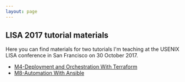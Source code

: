 ```yaml
---
layout: page
---
```

## LISA 2017 tutorial materials

Here you can find materials for two tutorials I'm teaching at the
USENIX LISA conference in San Francisco on 30 October 2017.

- [M4-Deployment and Orchestration With Terraform](terraform)
- [M8-Automation With Ansible](ansible)
